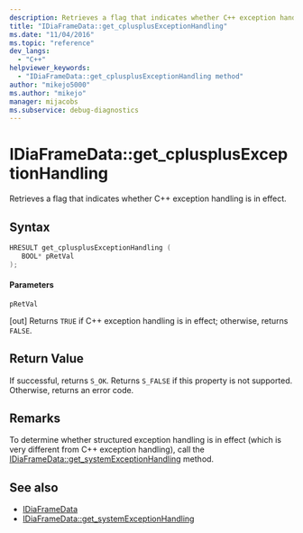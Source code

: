 ```yaml
---
description: Retrieves a flag that indicates whether C++ exception handling is in effect.
title: "IDiaFrameData::get_cplusplusExceptionHandling"
ms.date: "11/04/2016"
ms.topic: "reference"
dev_langs:
  - "C++"
helpviewer_keywords:
  - "IDiaFrameData::get_cplusplusExceptionHandling method"
author: "mikejo5000"
ms.author: "mikejo"
manager: mijacobs
ms.subservice: debug-diagnostics
---
```


# IDiaFrameData::get_cplusplusExceptionHandling

Retrieves a flag that indicates whether C++ exception handling is in effect.

## Syntax

```c++
HRESULT get_cplusplusExceptionHandling ( 
   BOOL* pRetVal
);
```

#### Parameters

 `pRetVal`

[out] Returns `TRUE` if C++ exception handling is in effect; otherwise, returns `FALSE`.

## Return Value

If successful, returns `S_OK`. Returns `S_FALSE` if this property is not supported. Otherwise, returns an error code.

## Remarks

To determine whether structured exception handling is in effect (which is very different from C++ exception handling), call the [IDiaFrameData::get_systemExceptionHandling](../../debugger/debug-interface-access/idiaframedata-get-systemexceptionhandling.md) method.

## See also

- [IDiaFrameData](../../debugger/debug-interface-access/idiaframedata.md)
- [IDiaFrameData::get_systemExceptionHandling](../../debugger/debug-interface-access/idiaframedata-get-systemexceptionhandling.md)
